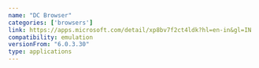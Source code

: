 ```yaml
---
name: "DC Browser"
categories: ['browsers']
link: https://apps.microsoft.com/detail/xp8bv7f2ct4ldk?hl=en-in&gl=IN
compatibility: emulation
versionFrom: "6.0.3.30"
type: applications
---
```


